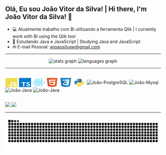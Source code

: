 ## Olá, Eu sou João Vitor da Silva! | Hi there, I'm João Vitor da Silva! 👋

- 💻 Atualmente trabalho com Bi utilizando a ferramenta Qlik | I currently work with BI using the Qlik tool
- 🌱 Estudando Java e JavaScript | Studying Java and JavaScript
- ✉ E-mail Pessoal: wjoaosilvaw@gmail.com

---

<div align="center">
  <img src="https://github-readme-stats.vercel.app/api?username=JoaooVitorSilva&hide_title=false&hide_rank=false&show_icons=true&include_all_commits=true&count_private=true&disable_animations=false&theme=dracula&cache_seconds=1800&locale=en&hide_border=false&order=1" height="150" alt="stats graph"  />
  <img src="https://github-readme-stats.vercel.app/api/top-langs?username=JoaooVitorSilva&locale=en&hide_title=false&layout=compact&langs_count=5&theme=dracula&cache_seconds=1800&hide_border=false&order=2" height="150" alt="languages graph"  />
</div>

---

<div style="display: inline_block"><br>
  <img align="center" alt="João-Js" height="30" width="40" src="https://raw.githubusercontent.com/devicons/devicon/master/icons/javascript/javascript-plain.svg">
  <img align="center" alt="João-Ts" height="30" width="40" src="https://raw.githubusercontent.com/devicons/devicon/master/icons/typescript/typescript-plain.svg">
  <img align="center" alt="João-React" height="30" width="40" src="https://raw.githubusercontent.com/devicons/devicon/master/icons/react/react-original.svg">
  <img align="center" alt="João-HTML" height="30" width="40" src="https://raw.githubusercontent.com/devicons/devicon/master/icons/html5/html5-original.svg">
  <img align="center" alt="João-CSS" height="30" width="40" src="https://raw.githubusercontent.com/devicons/devicon/master/icons/css3/css3-original.svg">
  <img align="center" alt="João-Python" height="30" width="40" src="https://raw.githubusercontent.com/devicons/devicon/master/icons/python/python-original.svg">
  <img align="center" alt="João-PostgreSQL" height="30" width="40" src="https://cdn.jsdelivr.net/gh/devicons/devicon@latest/icons/postgresql/postgresql-original.svg">
  <img align="center" alt="João-Mysql" height="30" width="40" src="https://cdn.jsdelivr.net/gh/devicons/devicon@latest/icons/mysql/mysql-original.svg" />
  <img align="center" alt="João-Java" height="30" width="40" src="https://cdn.jsdelivr.net/gh/devicons/devicon@latest/icons/java/java-original.svg" />
  <img align="center" alt="João-Java" height="30" width="40" src="https://cdn.jsdelivr.net/gh/devicons/devicon@latest/icons/nodejs/nodejs-original.svg" />
</div>

##

<div> 
  <a href = "wjoaosilvaw@gmail.com"><img src="https://img.shields.io/badge/-Gmail-%23333?style=for-the-badge&logo=gmail&logoColor=white" target="_blank"></a>
  <a href="https://www.linkedin.com/in/jo%C3%A3o-vitor-da-silva-695789224/" target="_blank"><img src="https://img.shields.io/badge/-LinkedIn-%230077B5?style=for-the-badge&logo=linkedin&logoColor=white" target="_blank"></a> 
</div>

---

<picture align="center">
  <source media="(prefers-color-scheme: dark)" srcset="https://raw.githubusercontent.com/JoaooVitorSilva/JoaooVitorSilva/output/github-contribution-grid-snake-dark.svg">
  <source media="(prefers-color-scheme: light)" srcset="https://raw.githubusercontent.com/JoaooVitorSilva/JoaooVitorSilva/output/github-contribution-grid-snake-dark.svg">
  <img align="center" alt="github contribution grid snake animation" src="https://raw.githubusercontent.com/JoaooVitorSilva/JoaooVitorSilva/output/github-contribution-grid-snake.svg">
</picture>

<!--
**JoaooVitorSilva/JoaooVitorSilva** is a ✨ _special_ ✨ repository because its `README.md` (this file) appears on your GitHub profile.

Here are some ideas to get you started:

- 🔭 I’m currently working on ...
- 🌱 I’m currently learning ...
- 👯 I’m looking to collaborate on ...
- 🤔 I’m looking for help with ...
- 💬 Ask me about ...
- 📫 How to reach me: ...
- 😄 Pronouns: ...
- ⚡ Fun fact: ...
-->
